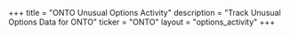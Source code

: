 +++
title = "ONTO Unusual Options Activity"
description = "Track Unusual Options Data for ONTO"
ticker = "ONTO"
layout = "options_activity"
+++

